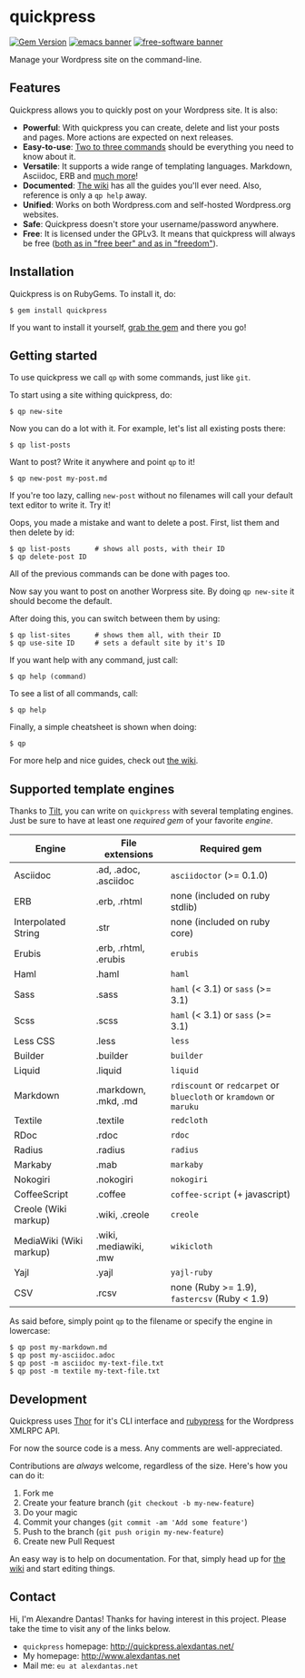 # quickpress

[![Gem Version](https://badge.fury.io/rb/quickpress.png)](http://badge.fury.io/rb/quickpress)
[![emacs banner](http://badges.alexdantas.net/emacs.png)](http://badges.alexdantas.net/)
[![free-software banner](http://badges.alexdantas.net/free-software.png)](http://badges.alexdantas.net/)

Manage your Wordpress site on the command-line.

## Features

Quickpress allows you to quickly post on your Wordpress site.
It is also:

* **Powerful**: With quickpress you can create, delete and list
  your posts and pages. More actions are expected on next releases.
* **Easy-to-use**: [Two to three commands](#getting-started) should
  be everything you need to know about it.
* **Versatile**: It supports a wide range of templating languages.
  Markdown, Asciidoc, ERB and [much more](#supported-template-engines)!
* **Documented**: [The wiki][wiki]
  has all the guides you'll ever need. Also, reference is only
  a `qp help` away.
* **Unified**: Works on both Wordpress.com and self-hosted Wordpress.org
  websites.
* **Safe**: Quickpress doesn't store your username/password anywhere.
* **Free**: It is licensed under the GPLv3. It means that quickpress
  will always be free
  ([both as in "free beer" and as in "freedom"](http://en.wikipedia.org/wiki/Gratis_versus_libre#.22Free_beer.22_vs_.22free_speech.22_distinction)).

## Installation

Quickpress is on RubyGems. To install it, do:

    $ gem install quickpress

If you want to install it yourself, [grab the gem][gem]
and there you go!

## Getting started

To use quickpress we call `qp` with some commands, just like `git`.

To start using a site withing quickpress, do:

    $ qp new-site

Now you can do a lot with it. For example, let's list all
existing posts there:

    $ qp list-posts

Want to post? Write it anywhere and point `qp` to it!

    $ qp new-post my-post.md

If you're too lazy, calling `new-post` without no filenames will
call your default text editor to write it.
Try it!

Oops, you made a mistake and want to delete a post.
First, list them and then delete by id:

    $ qp list-posts      # shows all posts, with their ID
	$ qp delete-post ID

All of the previous commands can be done with pages too.

Now say you want to post on another Worpress site.
By doing `qp new-site` it should become the default.

After doing this, you can switch between them by using:

	$ qp list-sites      # shows them all, with their ID
	$ qp use-site ID     # sets a default site by it's ID

If you want help with any command, just call:

    $ qp help (command)

To see a list of all commands, call:

    $ qp help

Finally, a simple cheatsheet is shown when doing:

    $ qp

For more help and nice guides, check out [the wiki][wiki].

## Supported template engines

Thanks to [Tilt][tilt], you can write on `quickpress` with several templating
engines. Just be sure to have at least one *required gem* of your favorite
*engine*.

| Engine                  | File extensions       | Required gem               |
| ----------------------- | --------------------- | -------------------------- |
| Asciidoc                | .ad, .adoc, .asciidoc | `asciidoctor` (>= 0.1.0)|
| ERB                     | .erb, .rhtml          | none (included on ruby stdlib)|
| Interpolated String     | .str                  | none (included on ruby core)|
| Erubis                  | .erb, .rhtml, .erubis | `erubis`|
| Haml                    | .haml                 | `haml`|
| Sass                    | .sass                 | `haml` (< 3.1) or `sass` (>= 3.1)|
| Scss                    | .scss                 | `haml` (< 3.1) or `sass` (>= 3.1)|
| Less CSS                | .less                 | `less`|
| Builder                 | .builder              | `builder`|
| Liquid                  | .liquid               | `liquid`|
| Markdown                | .markdown, .mkd, .md  | `rdiscount` or `redcarpet` or `bluecloth` or `kramdown` or `maruku`|
| Textile                 | .textile              | `redcloth`|
| RDoc                    | .rdoc                 | `rdoc`|
| Radius                  | .radius               | `radius`|
| Markaby                 | .mab                  | `markaby`|
| Nokogiri                | .nokogiri             | `nokogiri`|
| CoffeeScript            | .coffee               | `coffee-script` (+ javascript)|
| Creole (Wiki markup)    | .wiki, .creole        | `creole`|
| MediaWiki (Wiki markup) | .wiki, .mediawiki, .mw| `wikicloth`|
| Yajl                    | .yajl                 | `yajl-ruby`|
| CSV                     | .rcsv                 | none (Ruby >= 1.9), `fastercsv` (Ruby < 1.9)|

As said before, simply point `qp` to the filename or specify the engine in
lowercase:

    $ qp post my-markdown.md
    $ qp post my-asciidoc.adoc
	$ qp post -m asciidoc my-text-file.txt
	$ qp post -m textile my-text-file.txt

## Development

Quickpress uses [Thor][thor] for it's CLI interface and [rubypress] for
the Wordpress XMLRPC API.

For now the source code is a mess.
Any comments are well-appreciated.

Contributions are *always* welcome, regardless of the size.
Here's how you can do it:

1. Fork me
2. Create your feature branch (`git checkout -b my-new-feature`)
3. Do your magic
4. Commit your changes (`git commit -am 'Add some feature'`)
5. Push to the branch (`git push origin my-new-feature`)
6. Create new Pull Request

An easy way is to help on documentation. For that, simply head up
for [the wiki][wiki] and start editing things.

## Contact

Hi, I'm Alexandre Dantas! Thanks for having interest in this project.
Please take the time to visit any of the links below.

* `quickpress` homepage: http://quickpress.alexdantas.net/
* My homepage: http://www.alexdantas.net
* Mail me: `eu at alexdantas.net`

[tilt]:https://github.com/rtomayko/tilt
[thor]:http://whatisthor.com/
[rubypress]:https://github.com/zachfeldman/rubypress
[wiki]:https://github.com/alexdantas/quickpress/wiki
[gem]:https://rubygems.org/gem/quickpress/

